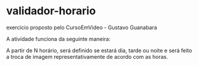 # validador-horario
 exercicio proposto pelo CursoEmVideo - Gustavo Guanabara

A atividade funciona da seguinte maneira:

A partir de N horário, será definido se estará dia, tarde ou noite e será feito a troca de imagem representativamente de acordo com as horas.
